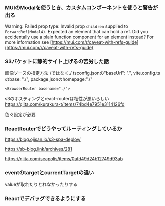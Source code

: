 ### MUIのModalを使うとき、カスタムコンポーネントを使うと警告が出る
Warning: Failed prop type: Invalid prop `children` supplied to `ForwardRef(Modal4)`. Expected an element that can hold a ref. Did you accidentally use a plain function component for an element instead? For more information see [https://mui.com/r/caveat-with-refs-guide](https://mui.com/r/caveat-with-refs-guide)

### S3バケットに静的サイト上げるの苦労した話
画像ソースの指定方法
/ではなく./
tsconfig.jsonの"baseUrl": ".",
vite.config.tsのbase: "./",
package.jsonのhomepage:"./"

```React
<BrowserRouter basename="./">
```
s3のホスティングとreact-routerは相性が悪いらしい
https://qiita.com/kurakura-t/items/74bd4e7951e3114126fd

色々設定が必要
### ReactRouterでどうやってルーティングしているか
https://blog.ojisan.io/s3-spa-deploy/

https://sb-blog.link/archives/281

https://qiita.com/seapolis/items/0afd49d24b12749d93ab

### eventのtargetとcurrentTargetの違い
valueが取れたりとれなかったりする

### Reactでデバッグできるようにする
